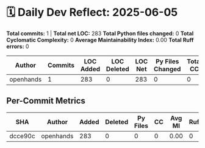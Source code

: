 # 🗓️ Daily Dev Reflect: 2025-06-05

**Total commits:** 1  |  **Total net LOC:** 283
**Total Python files changed:** 0
**Total Cyclomatic Complexity:** 0
**Average Maintainability Index:** 0.00
**Total Ruff errors:** 0

| Author | Commits | LOC Added | LOC Deleted | LOC Net | Py Files Changed | Total CC | Avg MI | Ruff Errors |
|------|-------|---------|-----------|-------|----------------|--------|------|-----------|
| openhands | 1 | 283 | 0 | 283 | 0 | 0 | 0.00 | 0 |

## Per-Commit Metrics

| SHA | Author | Added | Deleted | Py Files | CC | Avg MI | Ruff |
|---|------|-----|-------|--------|--|------|----|
| dcce90c | openhands | 283 | 0 | 0 | 0 | 0.00 | 0 |
